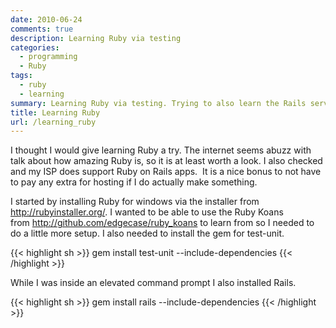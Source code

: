 ```yaml
---
date: 2010-06-24
comments: true
description: Learning Ruby via testing
categories:
  - programming
  - Ruby
tags:
  - ruby
  - learning
summary: Learning Ruby via testing. Trying to also learn the Rails server enivronment as well.
title: Learning Ruby
url: /learning_ruby
---
```


I thought I would give learning Ruby a try. The internet seems abuzz with talk about how amazing Ruby is, so it is at least worth a look. I also checked and my ISP does support Ruby on Rails apps.  It is a nice bonus to not have to pay any extra for hosting if I do actually make something.

I started by installing Ruby for windows via the installer from <http://rubyinstaller.org/>. I wanted to be able to use the Ruby Koans from <http://github.com/edgecase/ruby_koans> to learn from so I needed to do a little more setup. I also needed to install the gem for test-unit.

{{< highlight sh >}}
gem install test-unit --include-dependencies
{{< /highlight >}}

While I was inside an elevated command prompt I also installed Rails.

{{< highlight sh >}}
gem install rails --include-dependencies
{{< /highlight >}}
